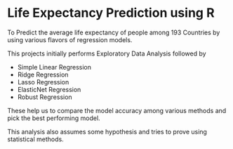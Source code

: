 # Life Expectancy Prediction using R
To Predict the average life expectancy of people among 193 Countries by using various flavors of regression models.

This projects initially performs Exploratory Data Analysis followed by
* Simple Linear Regression
* Ridge Regression
* Lasso Regression
* ElasticNet Regression
* Robust Regression

These help us to compare the model accuracy among various methods and pick the best performing model.

This analysis also assumes some hypothesis and tries to prove using statistical methods.

